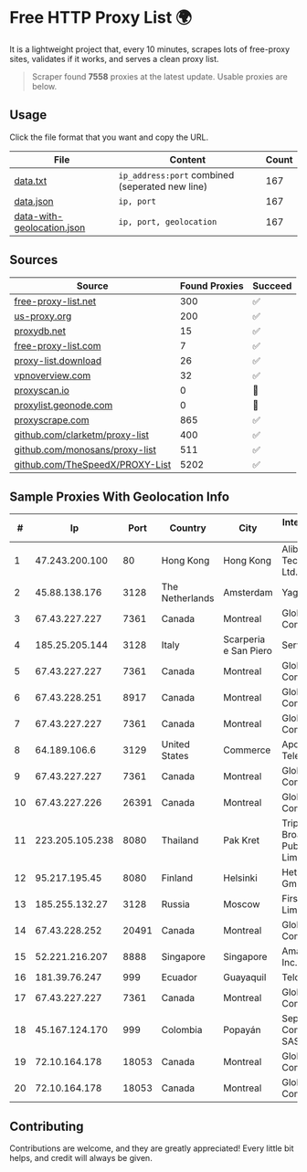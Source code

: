 
# Free HTTP Proxy List 🌍

It is a lightweight project that, every 10 minutes, scrapes lots of free-proxy sites, validates if it works, and serves a clean proxy list.


> Scraper found **7558** proxies at the latest update. Usable proxies are below.

## Usage

Click the file format that you want and copy the URL.


|File|Content|Count|
|----|-------|-----|
|[data.txt](https://raw.githubusercontent.com/themiralay/Proxy-List-World/master/data.txt)|`ip_address:port` combined (seperated new line)|167|
|[data.json](https://raw.githubusercontent.com/themiralay/Proxy-List-World/master/data.json)|`ip, port`|167|
|[data-with-geolocation.json](https://raw.githubusercontent.com/themiralay/Proxy-List-World/master/data-with-geolocation.json)|`ip, port, geolocation`|167|

## Sources

|Source|Found Proxies|Succeed|
|------|-------------|-------|
|[free-proxy-list.net](https://free-proxy-list.net)|300|✅|
|[us-proxy.org](https://www.us-proxy.org)|200|✅|
|[proxydb.net](http://proxydb.net)|15|✅|
|[free-proxy-list.com](https://free-proxy-list.com/?page=&port=&type%5B%5D=http&type%5B%5D=https&up_time=0&search=Search)|7|✅|
|[proxy-list.download](https://www.proxy-list.download/HTTP)|26|✅|
|[vpnoverview.com](https://vpnoverview.com/privacy/anonymous-browsing/free-proxy-servers)|32|✅|
|[proxyscan.io](https://www.proxyscan.io)|0|🚫|
|[proxylist.geonode.com](https://proxylist.geonode.com/api/proxy-list?limit=300&page=1&sort_by=lastChecked&sort_type=desc&protocols=http,https)|0|🚫|
|[proxyscrape.com](https://api.proxyscrape.com/v2/?request=displayproxies&protocol=http&timeout=10000&country=all&ssl=all&anonymity=all)|865|✅|
|[github.com/clarketm/proxy-list](https://raw.githubusercontent.com/clarketm/proxy-list/master/proxy-list-raw.txt)|400|✅|
|[github.com/monosans/proxy-list](https://raw.githubusercontent.com/monosans/proxy-list/main/proxies/http.txt)|511|✅|
|[github.com/TheSpeedX/PROXY-List](https://raw.githubusercontent.com/TheSpeedX/PROXY-List/master/http.txt)|5202|✅|


## Sample Proxies With Geolocation Info

|#|Ip|Port|Country|City|Internet Service Provider|
|-|--|----|-------|----|-------------------------|
|1|47.243.200.100|80|Hong Kong|Hong Kong|Alibaba (US) Technology Co., Ltd.|
|2|45.88.138.176|3128|The Netherlands|Amsterdam|Yaglom Labs Ltd|
|3|67.43.227.227|7361|Canada|Montreal|GloboTech Communications|
|4|185.25.205.144|3128|Italy|Scarperia e San Piero|Servereasy Italy|
|5|67.43.227.227|7361|Canada|Montreal|GloboTech Communications|
|6|67.43.228.251|8917|Canada|Montreal|GloboTech Communications|
|7|67.43.227.227|7361|Canada|Montreal|GloboTech Communications|
|8|64.189.106.6|3129|United States|Commerce|Apogee Telecom Inc.|
|9|67.43.227.227|7361|Canada|Montreal|GloboTech Communications|
|10|67.43.227.226|26391|Canada|Montreal|GloboTech Communications|
|11|223.205.105.238|8080|Thailand|Pak Kret|Triple T Broadband Public Company Limited|
|12|95.217.195.45|8080|Finland|Helsinki|Hetzner Online GmbH|
|13|185.255.132.27|3128|Russia|Moscow|First Server Limited|
|14|67.43.228.252|20491|Canada|Montreal|GloboTech Communications|
|15|52.221.216.207|8888|Singapore|Singapore|Amazon.com, Inc.|
|16|181.39.76.247|999|Ecuador|Guayaquil|Telconet S.A|
|17|67.43.227.227|7361|Canada|Montreal|GloboTech Communications|
|18|45.167.124.170|999|Colombia|Popayán|Sepcom Comunicaciones SAS|
|19|72.10.164.178|18053|Canada|Montreal|GloboTech Communications|
|20|72.10.164.178|18053|Canada|Montreal|GloboTech Communications|



## Contributing

Contributions are welcome, and they are greatly appreciated! Every
little bit helps, and credit will always be given.

